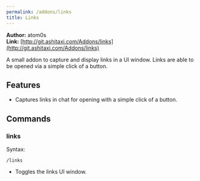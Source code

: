 ```yaml
---
permalink: /addons/links
title: Links
---
```


**Author:** atom0s<br/>
**Link:** [http://git.ashitaxi.com/Addons/links](http://git.ashitaxi.com/Addons/links)

A small addon to capture and display links in a UI window. Links are able to be opened via a simple click of a button.

## Features

  * Captures links in chat for opening with a simple click of a button.

## Commands

### links
Syntax:
```
/links
```
  * Toggles the links UI window.